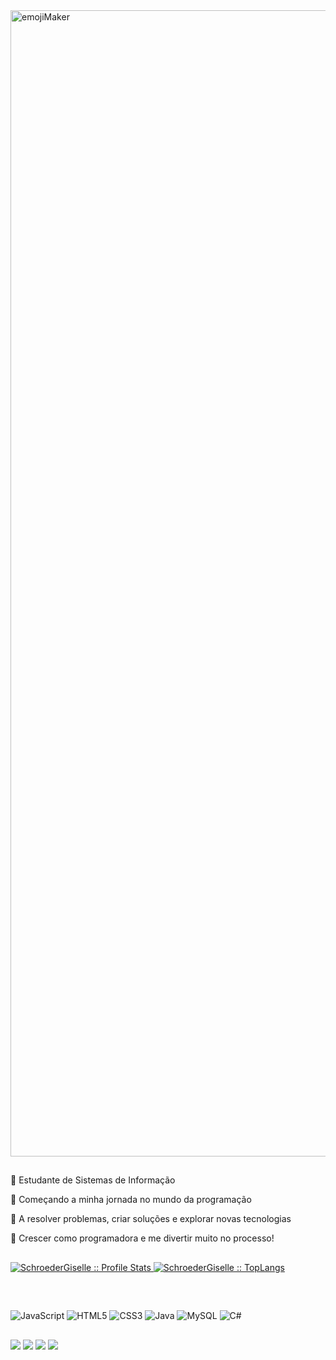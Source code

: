 <img width="1834" alt="emojiMaker" src="https://media.discordapp.net/attachments/1280548618536751245/1280548976445227091/README.png?ex=66d87bab&is=66d72a2b&hm=ddc6b50c8c6746bb31e8847e1bd30d167d3ce7758f0b9a82570f32263c6cc5ef&=&format=webp&quality=lossless&width=550&height=281">

##

### 
💜 Estudante de Sistemas de Informação
<p>
💜 Começando a minha jornada no mundo da programação
<p>
💜 A resolver problemas, criar soluções e explorar novas tecnologias
<p>
💜 Crescer como programadora e me divertir muito no processo!
<p>

##

<p>
  <a href="https://github.com/SchroederGiselle">
    <img heigth="180em" src="https://github-readme-stats.vercel.app/api?username=SchroederGiselle&show_icons=true&theme=synthwave" alt="SchroederGiselle :: Profile Stats" />
    <img heigth="180em" src="https://github-readme-stats.vercel.app/api/top-langs/?username=SchroederGiselle&langs_count=16&theme=synthwave&layout=compact" alt="SchroederGiselle :: TopLangs" />
 </a>
</p>

##

<div style="display: inline_block"><br>

![JavaScript](https://img.shields.io/badge/JavaScript-F7DF1E?style=for-the-badge&logo=javascript&logoColor=black)
![HTML5](https://img.shields.io/badge/HTML5-E34F26?style=for-the-badge&logo=html5&logoColor=white)
![CSS3](https://img.shields.io/badge/CSS3-1572B6?style=for-the-badge&logo=css3&logoColor=white)
![Java](https://img.shields.io/badge/java-%23ED8B00.svg?style=for-the-badge&logo=openjdk&logoColor=white)
![MySQL](https://img.shields.io/badge/MySQL-00000F?style=for-the-badge&logo=mysql&logoColor=white)
![C#](https://img.shields.io/badge/C%23-239120?style=for-the-badge&logo=c-sharp&logoColor=white)

</div>
  
  ##
 
<div> 
  <a href="https://instagram.com/g.schrooeder" target="_blank"><img src="https://img.shields.io/badge/-Instagram-%23E4405F?style=for-the-badge&logo=instagram&logoColor=white" target="_blank"></a>
 <a href="https://discord.gg/1280548117443252349" target="_blank"><img src="https://img.shields.io/badge/Discord-7289DA?style=for-the-badge&logo=discord&logoColor=white" target="_blank"></a> 
  <a href = "mailto:contatogiselleschroeder05@gmail.com"><img src="https://img.shields.io/badge/-Gmail-%23333?style=for-the-badge&logo=gmail&logoColor=white" target="_blank"></a>
  <a href="https://www.linkedin.com/in/giselle-marry-schroeder-32745b206" target="_blank"><img src="https://img.shields.io/badge/-LinkedIn-%230077B5?style=for-the-badge&logo=linkedin&logoColor=white" target="_blank"></a> 
  
</div>
